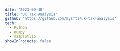 ```yaml
---
date: '2023-09-10'
title: 'UK Tax Analysis'
github: 'https://github.com/mysftz/uk-tax-analysis'
tech:
  - Python
  - numpy
  - matplotlib
showInProjects: false
---
```

